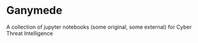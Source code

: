 # Ganymede
A collection of jupyter notebooks (some original, some external) for Cyber Threat Intelligence
